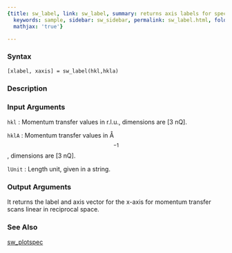 ```yaml
---
{title: sw_label, link: sw_label, summary: returns axis labels for spectrum plot,
  keywords: sample, sidebar: sw_sidebar, permalink: sw_label.html, folder: swfiles,
  mathjax: 'true'}

---
```


### Syntax

`[xlabel, xaxis] = sw_label(hkl,hkla) `

### Description



### Input Arguments

`hkl`
: Momentum transfer values in r.l.u., dimensions are [3 nQ].

`hklA`
: Momentum transfer values in Å$$^{-1}$$, dimensions are [3 nQ].

`lUnit`
: Length unit, given in a string.

### Output Arguments

It returns the label and axis vector for the x-axis for momentum transfer
scans linear in reciprocal space.

### See Also

[sw_plotspec](sw_plotspec.html)

